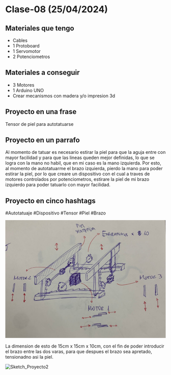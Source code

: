 # Clase-08 (25/04/2024)

## Materiales que tengo

- Cables
- 1 Protoboard
- 1 Servomotor
- 2 Potenciometros

## Materiales a conseguir 

- 3 Motores
- 1 Arduino UNO
- Crear mecanismos con madera y/o impresion 3d

## Proyecto en una frase

Tensor de piel para autotatuarse

## Proyecto en un parrafo 

Al momento de tatuar es necesario estirar la piel para que la aguja entre con mayor facilidad y para que las lineas queden mejor definidas, lo que se logra con la mano no habil, que en mi caso es la mano izquierda. Por esto, al momento de autotatuarme el brazo izquierda, pierdo la mano para poder estirar la piel, por lo que creare un dispositivo con el cual a traves de motores controlados por potenciometros, estirare la piel de mi brazo izquierdo para poder tatuarlo con mayor facilidad.

## Proyecto en cinco hashtags

#Autotatuaje #Dispositivo #Tensor #Piel #Brazo 

![Sketch_Proyecto](Sketch_Proyecto.jpg)

La dimension de esto de 15cm x 15cm x 10cm, con el fin de poder introducir el brazo entre las dos varas, para que despues el brazo sea apretado, tensionadno asi la piel. 

![Sketch_Proyecto2](Sketch_Proyecto2.jpg)








